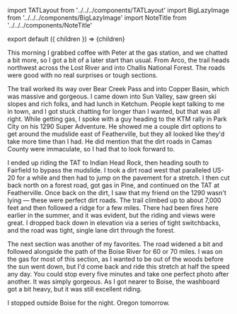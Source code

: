 import TATLayout from '../../../components/TATLayout'
import BigLazyImage from '../../../components/BigLazyImage'
import NoteTitle from '../../../components/NoteTitle'

export default ({ children }) => <TATLayout prev="2018-09-11" next="2018-09-13" >{children}</TATLayout>

<NoteTitle
  title="September 12, 2018 &mdash; Idaho"
  subtitle="290 miles"
/>

This morning I grabbed coffee with Peter at the gas station, and we chatted a bit more, so I got a bit of a later start than usual. From Arco, the trail heads northwest across the Lost River and into Challis National Forest. The roads were good with no real surprises or tough sections.

<BigLazyImage src="https://s3.amazonaws.com/tat.honkytonk.in/26/IMG_3319.jpg" />
<BigLazyImage src="https://s3.amazonaws.com/tat.honkytonk.in/26/IMG_3323.jpg" />

The trail worked its way over Bear Creek Pass and into Copper Basin, which was massive and gorgeous. I came down into Sun Valley, saw green ski slopes and rich folks, and had lunch in Ketchum. People kept talking to me in town, and I got stuck chatting for longer than I wanted, but that was all right. While getting gas, I spoke with a guy heading to the KTM rally in Park City on his 1290 Super Adventure. He showed me a couple dirt options to get around the mudslide east of Featherville, but they all looked like they'd take more time than I had. He did mention that the dirt roads in Camas County were immaculate, so I had that to look forward to.

<BigLazyImage src="https://s3.amazonaws.com/tat.honkytonk.in/26/IMG_3341.jpg" />
<BigLazyImage src="https://s3.amazonaws.com/tat.honkytonk.in/26/IMG_3346.jpg" />
<BigLazyImage src="https://s3.amazonaws.com/tat.honkytonk.in/26/IMG_3356.jpg" />

I ended up riding the TAT to Indian Head Rock, then heading south to Fairfield to bypass the mudslide. I took a dirt road west that paralleled US-20 for a while and then had to jump on the pavement for a stretch. I then cut back north on a forest road, got gas in Pine, and continued on the TAT at Featherville. Once back on the dirt, I saw that my friend on the 1290 wasn't lying &mdash; these were perfect dirt roads. The trail climbed up to about 7,000 feet and then followed a ridge for a few miles. There had been fires here earlier in the summer, and it was evident, but the riding and views were great. I dropped back down in elevation via a series of tight switchbacks, and the road was tight, single lane dirt through the forest.

The next section was another of my favorites. The road widened a bit and followed alongside the path of the Boise River for 60 or 70 miles. I was on the gas for most of this section, as I wanted to be out of the woods before the sun went down, but I'd come back and ride this stretch at half the speed any day. You could stop every five minutes and take one perfect photo after another. It was simply gorgeous. As I got nearer to Boise, the washboard got a bit heavy, but it was still excellent riding.

<BigLazyImage src="https://s3.amazonaws.com/tat.honkytonk.in/26/IMG_3357.jpg" />
<BigLazyImage src="https://s3.amazonaws.com/tat.honkytonk.in/26/IMG_3359.jpg" />
<BigLazyImage src="https://s3.amazonaws.com/tat.honkytonk.in/26/IMG_3361.jpg" />
<BigLazyImage src="https://s3.amazonaws.com/tat.honkytonk.in/26/IMG_3363.jpg" />
<BigLazyImage src="https://s3.amazonaws.com/tat.honkytonk.in/26/IMG_3364.jpg" />

I stopped outside Boise for the night. Oregon tomorrow.
